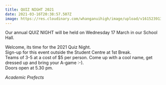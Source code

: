 ```yaml
---
title: QUIZ NIGHT 2021
date: 2021-03-16T20:38:57.507Z
image: https://res.cloudinary.com/whanganuihigh/image/upload/v1615239139/Events/Quiz_Night_Poster_2021.jpg
---
```

Our annual QUIZ NIGHT will be held on Wednesday 17 March in our School Hall.  

Welcome, its time for the 2021 Quiz Night.  
Sign-up for this event outside the Student Centre at 1st Break.  
Teams of 3-5 at a cost of $5 per person. Come up with a cool name, get dressed up and bring your A-game :-).  
Doors open at 5.30 pm.

*Academic Prefects*